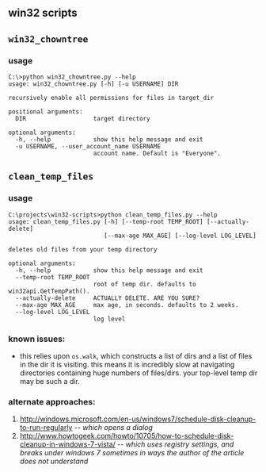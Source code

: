 win32 scripts
-------------

`win32_chowntree`
-----------------

### usage

    C:\>python win32_chowntree.py --help
    usage: win32_chowntree.py [-h] [-u USERNAME] DIR

    recursively enable all permissions for files in target_dir

    positional arguments:
      DIR                   target directory

    optional arguments:
      -h, --help            show this help message and exit
      -u USERNAME, --user_account_name USERNAME
                            account name. Default is "Everyone".

`clean_temp_files`
------------------


### usage

    C:\projects\win32-scripts>python clean_temp_files.py --help
    usage: clean_temp_files.py [-h] [--temp-root TEMP_ROOT] [--actually-delete]
                               [--max-age MAX_AGE] [--log-level LOG_LEVEL]

    deletes old files from your temp directory

    optional arguments:
      -h, --help            show this help message and exit
      --temp-root TEMP_ROOT
                            root of temp dir. defaults to win32api.GetTempPath().
      --actually-delete     ACTUALLY DELETE. ARE YOU SURE?
      --max-age MAX_AGE     max age, in seconds. defaults to 2 weeks.
      --log-level LOG_LEVEL
                            log level

### known issues:

*   this relies upon `os.walk`, which constructs a list of dirs and a list of files in the dir it is visiting. this means it is incredibly slow at navigating directories containing huge numbers of files/dirs. your top-level temp dir may be such a dir.

### alternate approaches:

1.  http://windows.microsoft.com/en-us/windows7/schedule-disk-cleanup-to-run-regularly -- *which opens a dialog*
2.  http://www.howtogeek.com/howto/10705/how-to-schedule-disk-cleanup-in-windows-7-vista/ -- *which uses registry settings, and breaks under windows 7 sometimes in ways the author of the article does not understand*

